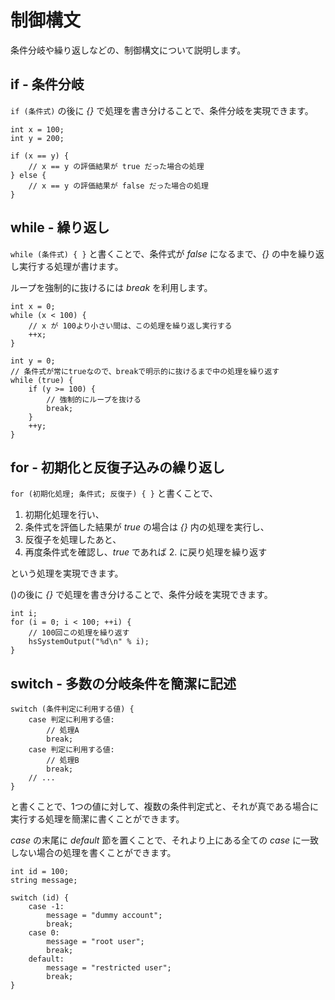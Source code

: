 
# 制御構文

条件分岐や繰り返しなどの、制御構文について説明します。

## if - 条件分岐
`if (条件式)` の後に *{}* で処理を書き分けることで、条件分岐を実現できます。

```
int x = 100;
int y = 200;

if (x == y) {
    // x == y の評価結果が true だった場合の処理
} else {
    // x == y の評価結果が false だった場合の処理
}
```

## while - 繰り返し
`while (条件式) { }` と書くことで、条件式が *false* になるまで、*{}* の中を繰り返し実行する処理が書けます。

ループを強制的に抜けるには *break* を利用します。

```
int x = 0;
while (x < 100) {
    // x が 100より小さい間は、この処理を繰り返し実行する
    ++x;
}

int y = 0;
// 条件式が常にtrueなので、breakで明示的に抜けるまで中の処理を繰り返す
while (true) {
    if (y >= 100) {
        // 強制的にループを抜ける
        break;
    }
    ++y;
}
```

## for - 初期化と反復子込みの繰り返し
`for (初期化処理; 条件式; 反復子) { }` と書くことで、

1. 初期化処理を行い、
2. 条件式を評価した結果が *true* の場合は *{}* 内の処理を実行し、
3. 反復子を処理したあと、
4. 再度条件式を確認し、*true* であれば 2. に戻り処理を繰り返す 

という処理を実現できます。

()の後に *{}* で処理を書き分けることで、条件分岐を実現できます。

```
int i;
for (i = 0; i < 100; ++i) {
    // 100回この処理を繰り返す
    hsSystemOutput("%d\n" % i);
}
```

## switch - 多数の分岐条件を簡潔に記述
```
switch (条件判定に利用する値) {
    case 判定に利用する値:
        // 処理A
        break;
    case 判定に利用する値:
        // 処理B
        break;
    // ...
}
```

と書くことで、1つの値に対して、複数の条件判定式と、それが真である場合に実行する処理を簡潔に書くことができます。

*case* の末尾に *default* 節を置くことで、それより上にある全ての *case* に一致しない場合の処理を書くことができます。

```
int id = 100;
string message;

switch (id) {
    case -1:
        message = "dummy account";
        break;
    case 0:
        message = "root user";
        break;
    default:
        message = "restricted user";
        break;
}
```
